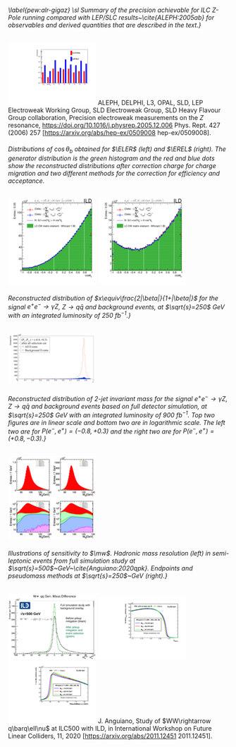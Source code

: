 
 
###### \label{pew:alr-gigaz} \sl Summary of the precision achievable for ILC $Z$-Pole running compared  with LEP/SLC results~\cite{ALEPH:2005ab} for observables and derived quantities that are described in the text.}
[<img src="figures/zpole-lep.png" width="200" />](figures/zpole-lep.pdf) 
 ALEPH, DELPHI, L3, OPAL, SLD, LEP Electroweak Working Group, SLD Electroweak Group, SLD Heavy Flavour Group collaboration, Precision electroweak measurements on the $Z$ resonance, https://doi.org/10.1016/j.physrep.2005.12.006 Phys. Rept.   427 (2006) 257 [https://arxiv.org/abs/hep-ex/0509008  hep-ex/0509008].  



 
###### Distributions of $\cos\theta_b$  obtained for $\ELER$ (left) and $\EREL$ (right). The generator distribution is the green histogram and the red and blue dots show the reconstructed distributions after correction charge for charge migration and two different methods for the correction for efficiency and acceptance.  
[<img src="figures/eL.png" width="200" />](figures/eL.pdf) 
[<img src="figures/eR.png" width="200" />](figures/eR.pdf) 



 
###### Reconstructed distribution of $x\equiv\frac{2|\beta|}{1+|\beta|}$ for the signal $e^+e^-\to\gamma Z$, $Z\to q\bar{q}$ and background events, at $\sqrt{s}=250$ GeV with an integrated luminosity of 250 fb$^{-1}$.}
[<img src="figures/beta_az.png" width="200" />](figures/beta_az.pdf) 



 
###### Reconstructed distribution of 2-jet invariant mass for the signal $e^+e^-\to\gamma Z$, $Z\to q\bar{q}$ and background events based on full detector simulation, at $\sqrt{s}=250$ GeV with an integrated luminosity of 900 fb$^{-1}$. Top two figures are in linear scale and bottom two are in logarithmic scale. The left two are for $P(e^-,e^+)=(-0.8,+0.3)$ and the right two are for $P(e^-,e^+)=(+0.8,-0.3)$.}
[<img src="figures/AZ_m2j_full.png" width="200" />](figures/AZ_m2j_full.pdf) 



 
###### Illustrations of sensitivity to $\mw$. Hadronic mass resolution (left) in semi-leptonic events from full simulation study at $\sqrt{s}=500$~GeV~\cite{Anguiano:2020qpk}. Endpoints and pseudomass methods at $\sqrt{s}=250$~GeV (right).}
[<img src="figures/Wmass-Hadronic.png" width="200" />](figures/Wmass-Hadronic.pdf) 
[<img src="figures/Wmass-Endpoint.png" width="200" />](figures/Wmass-Endpoint.pdf) 
[<img src="figures/Wmass-Pseudomass.png" width="200" />](figures/Wmass-Pseudomass.pdf) 
J. Anguiano, Study of $WW\rightarrow q\barq\ell\nu$ at ILC500 with ILD,  in International Workshop on Future Linear Colliders, 11, 2020 [https://arxiv.org/abs/2011.12451  2011.12451].  


